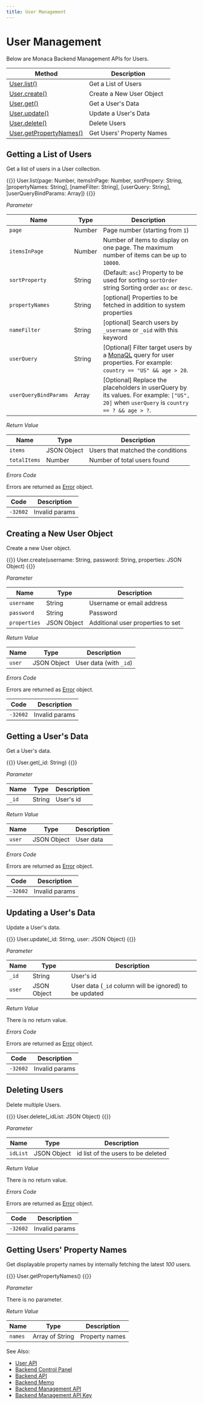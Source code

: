 ```yaml
---
title: User Management
---
```


# User Management

Below are Monaca Backend Management APIs for Users.

Method | Description
-------|-------------------
[User.list()](#u-list) | Get a List of Users
[User.create()](#u-create) | Create a New User Object
[User.get()](#u-get) | Get a User's Data
[User.update()](#u-update) | Update a User's Data
[User.delete()](#u-delete) | Delete Users
[User.getPropertyNames()](#u-getPropertyNames) | Get Users' Property Names

## <a name="u-list"></a> Getting a List of Users

Get a list of users in a User collection.

{{<syntax>}}
User.list(page: Number, itemsInPage: Number, sortPropery: String, [propertyNames: String], [nameFilter: String], [userQuery: String], [userQueryBindParams: Array])
{{</syntax>}}

*Parameter*

Name | Type | Description
-----|------|-------------
`page` | Number | Page number (starting from `1`) 
`itemsInPage` | Number | Number of items to display on one page. The maximum number of items can be up to `10000`. 
`sortProperty` | String | (Default: `asc`) Property to be used for sorting `sortOrder` string Sorting order `asc` or `desc`.
`propertyNames` | String | [optional] Properties to be fetched in addition to system properties
`nameFilter` | String | [optional] Search users by `_username` or `_oid` with this keyword
`userQuery`	| String | [Optional] Filter target users by a [MonaQL](../../cloud/criteria/#monaql) query for user properties. For example: `country == "US" && age > 20`.
`userQueryBindParams` | Array	| [Optional] Replace the placeholders in userQuery by its values. For example: `["US", 20]` when `userQuery` is `country == ? && age > ?`.

*Return Value*

Name | Type | Description
-----|------|----------------
`items`      | JSON Object | Users that matched the conditions
`totalItems` | Number | Number of total users found

*Errors Code*

Errors are returned as [Error](../../cloud/error) object.

Code | Description
-----|--------------------------
`-32602` | Invalid params

## <a name="u-create"></a> Creating a New User Object

Create a new User object.

{{<syntax>}}
User.create(username: String, password: String, properties: JSON Object)
{{</syntax>}}

*Parameter*

Name | Type | Description
-----|------|----------------
`username` | String | Username or email address
`password` | String | Password
`properties` | JSON Object | Additional user properties to set

*Return Value*

Name | Type | Description
-----|------|----------------
`user` | JSON Object | User data (with `_id`)

*Errors Code*

Errors are returned as [Error](../../cloud/error) object.

Code | Description
-----|--------------------------
`-32602` |  Invalid params

## <a name="u-get"></a> Getting a User's Data

Get a User's data.

{{<syntax>}}
User.get(_id: String)
{{</syntax>}}

*Parameter*

Name | Type | Description
-----|------|----------------
`_id` | String | User's id

*Return Value*

Name | Type | Description
-----|------|----------------
`user` | JSON Object | User data

*Errors Code*

Errors are returned as [Error](../../cloud/error) object.

Code | Description
-----|--------------------------
`-32602` |  Invalid params

## <a name="u-update"></a> Updating a User's Data

Update a User's data.

{{<syntax>}}
User.update(_id: Stirng, user: JSON Object)
{{</syntax>}}

*Parameter*

Name | Type | Description
-----|------|----------------
`_id` | String | User's id
`user` | JSON Object | User data (`_id` column will be ignored) to be updated

*Return Value*

There is no return value.

*Errors Code*

Errors are returned as [Error](../../cloud/error) object.

Code | Description
-----|--------------------------
`-32602` |  Invalid params

## <a name="u-delete"></a> Deleting Users

Delete multiple Users.

{{<syntax>}}
User.delete(_idList: JSON Object)
{{</syntax>}}

*Parameter*

Name | Type | Description
-----|------|----------------
`idList` | JSON Object | id list of the users to be deleted

*Return Value*

There is no return value.

*Errors Code*

Errors are returned as [Error](../../cloud/error) object.

Code | Description
-----|--------------------------
`-32602` |  Invalid params

## <a name="u-getPropertyNames"></a> Getting Users' Property Names

Get displayable property names by internally fetching the latest *100*
users.

{{<syntax>}}
User.getPropertyNames()
{{</syntax>}}

*Parameter*

There is no parameter.

*Return Value*

Name | Type | Description
-----|------|----------------
`names` | Array of String | Property names

See Also: 

- [User API](../../cloud/user)
- [Backend Control Panel](/en/backend/manual/control_panel)
- [Backend API](../../cloud)
- [Backend Memo](/en/sampleapp/samples/backend_memo)
- [Backend Management API](../../cloud_management)
- [Backend Management API Key](/en/backend/manual/control_panel/#backend-management-api-key)


